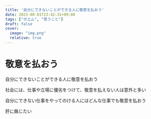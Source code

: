 ```yaml
---
title: '自分にできないことができる人に敬意を払おう'
date: 2023-08-01T23:42:31+09:00
tags: ["ポエム", "思うこと"]
draft: false
cover:
  image: "img.png"
  relative: true
---
```


# 敬意を払おう

自分にできないことができる人に敬意を払おう

社会には、仕事や立場に優劣をつけて、敬意を払えない人は意外と多い

自分にできない仕事をやってのける人にはどんな仕事でも敬意を払おう

肝に銘じたい
